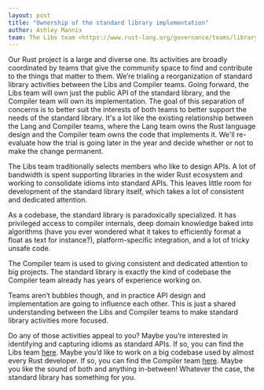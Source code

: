 ```yaml
---
layout: post
title: "Ownership of the standard library implementation"
author: Ashley Mannix
team: The Libs team <https://www.rust-lang.org/governance/teams/library>
---
```


Our Rust project is a large and diverse one. Its activities are broadly coordinated by teams that give the community space to find and contribute to the things that matter to them.
We’re trialing a reorganization of standard library activities between the Libs and Compiler teams.
Going forward, the Libs team will own just the public API of the standard library, and the Compiler team will own its implementation.
The goal of this separation of concerns is to better suit the interests of both teams to better support the needs of the standard library.
It's a lot like the existing relationship between the Lang and Compiler teams, where the Lang team owns the Rust language design and the Compiler team owns the code that implements it.
We'll re-evaluate how the trial is going later in the year and decide whether or not to make the change permanent.

The Libs team traditionally selects members who like to design APIs.
A lot of bandwidth is spent supporting libraries in the wider Rust ecosystem and working to consolidate idioms into standard APIs.
This leaves little room for development of the standard library itself, which takes a lot of consistent and dedicated attention.

As a codebase, the standard library is paradoxically specialized.
It has privileged access to compiler internals, deep domain knowledge baked into algorithms (have you ever wondered what it takes to efficiently format a float as text for instance?), platform-specific integration, and a lot of tricky unsafe code.

The Compiler team is used to giving consistent and dedicated attention to big projects.
The standard library is exactly the kind of codebase the Compiler team already has years of experience working on.

Teams aren’t bubbles though, and in practice API design and implementation are going to influence each other.
This is just a shared understanding between the Libs and Compiler teams to make standard library activities more focused.

Do any of those activities appeal to you?
Maybe you’re interested in identifying and capturing idioms as standard APIs.
If so, you can find the Libs team [here](https://forge.rust-lang.org/libs/index.html).
Maybe you’d like to work on a big codebase used by almost every Rust developer.
If so, you can find the Compiler team [here](https://forge.rust-lang.org/compiler/index.html).
Maybe you like the sound of both and anything in-between! Whatever the case, the standard library has something for you.
